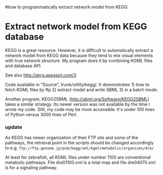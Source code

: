 #how to programmatically extract network model from KEGG

# Extract network model from KEGG database #

KEGG is a great resource. However, it is difficult to automatically extract a network model from KEGG data because they tend to mix visual elements with true network structure. My program does it by combining KGML files and database API.

See also http://atcg.appspot.com/3

Code available in "Source", trunk/utility/kegg/. It demonstrates 1) how to fetch KGML files by ftp 2) extract model and write SBML 3) in a batch mode.

Another program, KEGG2SBML (http://sbml.org/Software/KEGG2SBML) takes a similar strategy. Its newer version was not available by the time I wrote my code. Still, my code may be more accessible: it's under 100 lines of Python versus 3000 lines of Perl.



### update ###

As KEGG has newer organization of their FTP site and some of the pathways, the retrieval point in the scripts should be changed accordingly to e.g.
` ftp://ftp.genome.jp/pub/kegg/xml/kgml/metabolic/organisms/dre/ `

At least for zebrafish, all KGML files under number 1100 are conventional metabolic pathways. File dre01100.xml is a total map and file dre04070.xml is for a signaling pathway.
